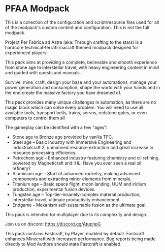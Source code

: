 # PFAA Modpack

This is a collection of the configuration and script/resource files used for all of the modpack's custom content and configuration.  This is not the full modpack.

Project Per Fabrica ad Astra (aka: Through crafting to the stars) is a hardcore technical-terrafirmacraft themed modpack designed for experienced players.

This pack aims at providing a complete, believable and smooth experience from stone age to interstellar travel, with heavy engineering content in mind and guided with quests and manuals.

Survive, mine, craft, design your base and your automations, manage your power generation and consumption, shape the world with your hands and in the end create the massive factory you have dreamed of.

This pack provides many unique challenges in automation, as there are no magic block which can solve every problem. You will need to use all available tools, transport belts, trains, servos, redstone gates, or even computers to control them all

The gameplay can be identified with a few “ages”:
- Stone age to Bronze age provided by vanilla TFC.
- Steel age – Basic industry with Immersive Engineering and Industrialcraft 2, unmanned resource extraction and great increase in resource processing efficiency.
- Petrochem age – Enhanced industry featuring chemistry and oil refining, powered by Magneticraft and IHL. Have you ever seen a real oil refinery?
- Aluminium age – Start of advanced rocketry, making advanced components and extracting minor elements from minerals.
- Titanium age – Basic space flight, moon landing, UUM and iridium production, experimental fusion devices.
- Tungsten age – Top-tier-insanely-complex material production, interstellar travel, ultimate productivity enhancement.
- Endgame – Mekanism self-sustainable fusion as the ultimate goal.

This pack is intended for multiplayer due to its complexity and design.

Join us on discord: https://discord.gg/AtupnpG

This pack contains Fastcraft, by Player, enabled by default. Fastcraft enhances Minecraft with increased performance. Bug reports being made directly to Mod Authors should state Fastcraft is enabled.